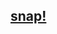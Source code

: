 ## [snap!](https://github.com/jmoenig/Snap--Build-Your-Own-Blocks/tree/bcf1c397820ba5b8917cd4be11060991ee26c86a)
